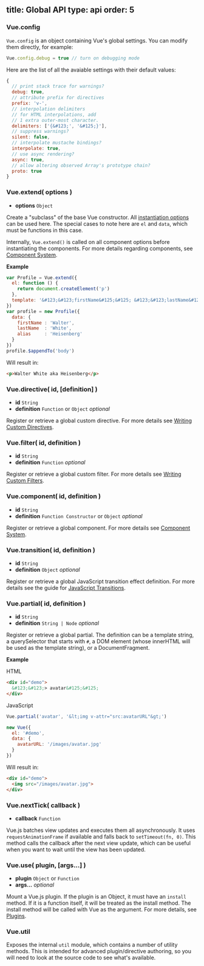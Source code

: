 title: Global API
type: api
order: 5
---

### Vue.config

`Vue.config` is an object containing Vue's global settings. You can modify them directly, for example:

``` js
Vue.config.debug = true // turn on debugging mode
```

Here are the list of all the avaiable settings with their default values:

``` js
{
  // print stack trace for warnings?
  debug: true,
  // attribute prefix for directives
  prefix: 'v-',
  // interpolation delimiters
  // for HTML interpolations, add
  // 1 extra outer-most character.
  delimiters: ['{&#123;', '&#125;}'],
  // suppress warnings?
  silent: false,
  // interpolate mustache bindings?
  interpolate: true,
  // use async rendering?
  async: true,
  // allow altering observed Array's prototype chain?
  proto: true
}
```

### Vue.extend( options )

- **options** `Object`

Create a "subclass" of the base Vue constructor. All [instantiation options](/api/options.html) can be used here. The special cases to note here are `el` and `data`, which must be functions in this case.

Internally, `Vue.extend()` is called on all component options before instantiating the components. For more details regarding components, see [Component System](/guide/components.html).

**Example**

``` js
var Profile = Vue.extend({
  el: function () {
    return document.createElement('p')
  },
  template: '&#123;&#123;firstName&#125;&#125; &#123;&#123;lastName&#125;&#125; aka &#123;&#123;alias&#125;&#125;'
})
var profile = new Profile({
  data: {
    firstName : 'Walter',
    lastName  : 'White',
    alias     : 'Heisenberg'
  }  
})
profile.$appendTo('body')
```

Will result in:

``` html
<p>Walter White aka Heisenberg</p>
```

### Vue.directive( id, [definition] )

- **id** `String`
- **definition** `Function` or `Object` *optional*

Register or retrieve a global custom directive. For more details see [Writing Custom Directives](/guide/custom-directive.html).

### Vue.filter( id, definition )

- **id** `String`
- **definition** `Function` *optional*

Register or retrieve a global custom filter. For more details see [Writing Custom Filters](/guide/custom-filter.html).

### Vue.component( id, definition )

- **id** `String`
- **definition** `Function Constructor` or `Object` *optional*

Register or retrieve a global component. For more details see [Component System](/guide/components.html).

### Vue.transition( id, definition )

- **id** `String`
- **definition** `Object` *optional*

Register or retrieve a global JavaScript transition effect definition. For more details see the guide for [JavaScript Transitions](/guide/transitions.html#JavaScript_Functions).

### Vue.partial( id, definition )

- **id** `String`
- **definition** `String | Node` *optional*

Register or retrieve a global partial. The definition can be a template string, a querySelector that starts with `#`, a DOM element (whose innerHTML will be used as the template string), or a DocumentFragment.

**Example**

HTML

``` html
<div id="demo">
  &#123;&#123;> avatar&#125;&#125;
</div>
```

JavaScript

``` js
Vue.partial('avatar', '&lt;img v-attr="src:avatarURL"&gt;')

new Vue({
  el: '#demo',
  data: {
    avatarURL: '/images/avatar.jpg'
  }    
})
```

Will result in:

``` html
<div id="demo">
  <img src="/images/avatar.jpg">
</div>
```

### Vue.nextTick( callback )

- **callback** `Function`

Vue.js batches view updates and executes them all asynchronously. It uses `requestAnimationFrame` if available and falls back to `setTimeout(fn, 0)`. This method calls the callback after the next view update, which can be useful when you want to wait until the view has been updated.

### Vue.use( plugin, [args...] )

- **plugin** `Object` or `Function`
- **args...** *optional*

Mount a Vue.js plugin. If the plugin is an Object, it must have an `install` method. If it is a function itself, it will be treated as the install method. The install method will be called with Vue as the argument. For more details, see [Plugins](/guide/extending.html#Extend_with_Plugins).

### Vue.util

Exposes the internal `util` module, which contains a number of utility methods. This is intended for advanced plugin/directive authoring, so you will need to look at the source code to see what's available.